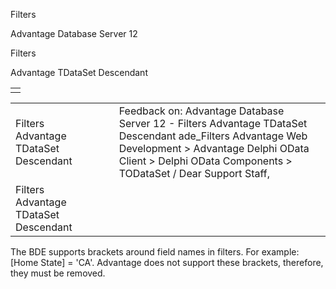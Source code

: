 Filters




Advantage Database Server 12  

Filters

Advantage TDataSet Descendant

|  |
| --- |
|  |

|  |  |  |  |  |
| --- | --- | --- | --- | --- |
| Filters  Advantage TDataSet Descendant |  |  | Feedback on: Advantage Database Server 12 - Filters Advantage TDataSet Descendant ade\_Filters Advantage Web Development > Advantage Delphi OData Client > Delphi OData Components > TODataSet / Dear Support Staff, |  |
| Filters  Advantage TDataSet Descendant |  |  |  |  |

The BDE supports brackets around field names in filters. For example: [Home State] = 'CA'. Advantage does not support these brackets, therefore, they must be removed.